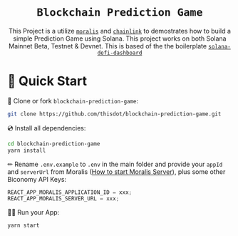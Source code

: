 <div align="center">
  
# `Blockchain Prediction Game`

This Project is a utilize [`moralis`](https://github.com/MoralisWeb3/Moralis-JS-SDK) and [`chainlink`](https://chain.link/) to demostrates how to build a simple Prediction Game using Solana. This project works on both Solana Mainnet Beta, Testnet & Devnet. This is based of the the boilerplate [`solana-defi-dashboard`](https://github.com/YosephKS/solana-defi-dashboard)
  
</div>

# 🚀 Quick Start

📄 Clone or fork `blockchain-prediction-game`:

```sh
git clone https://github.com/thisdot/blockchain-prediction-game.git
```

💿 Install all dependencies:

```sh
cd blockchain-prediction-game
yarn install
```

✏ Rename `.env.example` to `.env` in the main folder and provide your `appId` and `serverUrl` from Moralis ([How to start Moralis Server](https://docs.moralis.io/moralis-server/getting-started/create-a-moralis-server)), plus some other Biconomy API Keys:

```jsx
REACT_APP_MORALIS_APPLICATION_ID = xxx;
REACT_APP_MORALIS_SERVER_URL = xxx;
```

🚴‍♂️ Run your App:

```sh
yarn start
```

